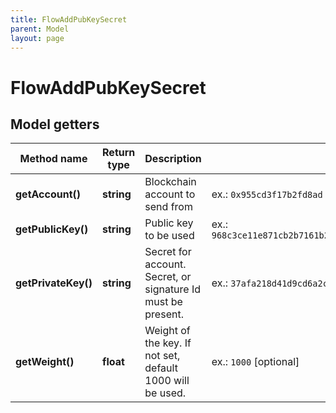 ```yaml
---
title: FlowAddPubKeySecret
parent: Model
layout: page
---
```


# FlowAddPubKeySecret

## Model getters

Method name | Return type | Description | Notes
------------ | ------------- | ------------- | -------------
**getAccount()** | **string** | Blockchain account to send from | ex.: `0x955cd3f17b2fd8ad`
**getPublicKey()** | **string** | Public key to be used | ex.: `968c3ce11e871cb2b7161b282655ee5fcb051f3c04894705d771bf11c6fbebfc6556ab8a0c04f45ea56281312336d0668529077c9d66891a6cad3db877acbe90`
**getPrivateKey()** | **string** | Secret for account. Secret, or signature Id must be present. | ex.: `37afa218d41d9cd6a2c6f2b96d9eaa3ad96c598252bc50e4d45d62f9356a51f8`
**getWeight()** | **float** | Weight of the key. If not set, default 1000 will be used. | ex.: `1000` [optional]

